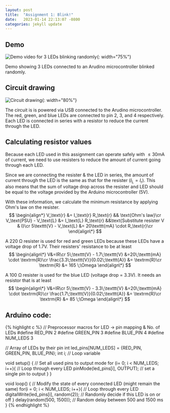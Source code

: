 ```yaml
---
layout: post
title:  "Assignment 1: Blink!"
date:   2023-01-14 22:13:07 -0800
categories: jekyll update
---
```


## Demo
![Demo video for 3 LEDs blinking randomly]({{site.baseurl}}/assets/hw1_demo.gif){: width="75%"}

Demo showing 3 LEDs connected to an Arudino microcontroller blinked randomly.


## Circuit drawing
![Circuit drawing]({{site.baseurl}}/assets/hw1_circuit.png){: width="80%"}

The circuit is is powered via USB connected to the Arudino microcontroller. The red, green, and blue LEDs are connected to pin 2, 3, and 4 respectively. Each LED is connected in series with a resistor to reduce the current through the LED.


## Calculating resistor values
Because each LED used in this assignment can operate safely with $\leq 30 \text{mA}$ of current, we need to use resisters to reduce the amount of current going through each LED.

Since we are connecting the resister & the LED in series, the amount of current through the LED is the same as that for the resister ($I_\text{L} = I_\text{r}$). This also means that the sum of voltage drop across the resister and LED should be equal to the voltage provided by the Arduino microcontroller (5V).

With these information, we calculate the minimum resistance by applying Ohm's law on the resister.
$$
\begin{align*}
  V_\text{r} &= I_\text{r} R_\text{r} && \text{Ohm's law}\cr
  V_\text{PSU} - V_\text{L} &= I_\text{L} R_\text{r} &&\text{Substitute resister V & I}\cr
  5\texttt{V} - V_\text{L} &= 20\texttt{mA} \cdot R_\text{r}\cr
\end{align\*}
$$


A 220 Ω resister is used for red and green LEDs because these LEDs have a voltage drop of 1.7V. Their resisters' resistance to be at least
$$
\begin{align\*}
  V&=IR\cr
  5\;\texttt{V} - 1.7\;\texttt{V} &=20\;\texttt{mA} \cdot \textrm{R}\cr
  \frac{3.3\;\texttt{V}}{0.02\;\texttt{A}} &= \textrm{R}\cr
  \textrm{R} &= 165 \;\Omega
\end{align\*}
$$

A 100 Ω resister is used for the blue LED (voltage drop = 3.3V). It needs an resistor that is at least
$$
\begin{align\*}
    V&=IR\cr
    5\;\texttt{V} - 3.3\;\texttt{V} &=20\;\texttt{mA} \cdot \textrm{R}\cr
    \frac{1.7\;\texttt{V}}{0.02\;\texttt{A}} &= \textrm{R}\cr
    \textrm{R} &= 85 \;\Omega
\end{align\*}
$$


## Arduino code:
{% highlight c %}
// Preprocessor macros for LED -> pin mapping & No. of LEDs
#define RED_PIN 2
#define GREEN_PIN 3
#define BLUE_PIN 4
#define NUM_LEDS 3

// Array of LEDs by their pin
int led_pins[NUM_LEDS] = {RED_PIN, GREEN_PIN, BLUE_PIN};
int i;  // Loop variable

void setup() {
  // Set all used pins to output mode
  for (i= 0; i < NUM_LEDS; i++){  // Loop through every LED
    pinMode(led_pins[i], OUTPUT); // set a single pin to output
  }
}

void loop() {
  // Modify the state of every connected LED (might remain the same)
  for(i = 0; i < NUM_LEDS; i++){  // Loop through every LED
    digitalWrite(led_pins[i], random(2)); // Randomly decide if this LED is on or off
  }
  delay(random(500, 1500)); // Random delay between 500 and 1500 ms
}
{% endhighlight %}